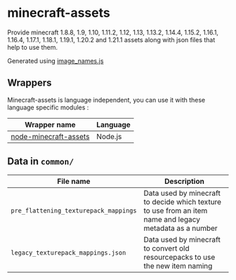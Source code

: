 # minecraft-assets

Provide minecraft 1.8.8, 1.9, 1.10, 1.11.2, 1.12, 1.13, 1.13.2, 1.14.4, 1.15.2, 1.16.1, 1.16.4, 1.17.1, 1.18.1, 1.19.1, 1.20.2 and 1.21.1 assets along with json files that help to use them.

Generated using [image_names.js](https://github.com/PrismarineJS/minecraft-jar-extractor/blob/master/image_names.js)

## Wrappers

Minecraft-assets is language independent, you can use it with these language specific modules :

| Wrapper name | Language |
| --- | --- |
| [node-minecraft-assets](https://github.com/rom1504/node-minecraft-assets) | Node.js |

## Data in `common/`

| File name | Description |
| --- | --- |
| `pre_flattening_texturepack_mappings` | Data used by minecraft to decide which texture to use from an item name and legacy metadata as a number |
| `legacy_texturepack_mappings.json` | Data used by minecraft to convert old resourcepacks to use the new item naming |
